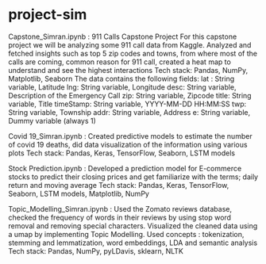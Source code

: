 # project-sim
Capstone_Simran.ipynb : 911 Calls Capstone Project
For this capstone project we will be analyzing some 911 call data from Kaggle. Analyzed and fetched insights such as top 5 zip codes and towns, from where most of the calls are coming,
common reason for 911 call, created a heat map to understand and see the highest interactions
Tech stack: Pandas, NumPy, Matplotlib, Seaborn 
The data contains the following fields:
lat : String variable, Latitude
lng: String variable, Longitude
desc: String variable, Description of the Emergency Call
zip: String variable, Zipcode
title: String variable, Title
timeStamp: String variable, YYYY-MM-DD HH:MM:SS
twp: String variable, Township
addr: String variable, Address
e: String variable, Dummy variable (always 1)



Covid 19_Simran.ipynb : Created predictive models to estimate the number of covid 19 deaths, did data visualization of the information
using various plots
Tech stack: Pandas, Keras, TensorFlow, Seaborn, LSTM models



Stock Prediction.ipynb : Developed a prediction model for E-commerce stocks to predict their closing prices and get familiarize with the
terms; daily return and moving average
Tech stack: Pandas, Keras, TensorFlow, Seaborn, LSTM models, Matplotlib, NumPy



Topic_Modelling_Simran.ipynb : Used the Zomato reviews database, checked the frequency of words in their reviews by using stop word removal and removing special characters.
Visualized the cleaned data using a umap by implementing Topic Modelling.
Used concepts : tokenization, stemming and lemmatization, word embeddings, LDA and semantic analysis
Tech stack: Pandas, NumPy, pyLDavis, sklearn, NLTK
